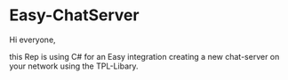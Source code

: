 # Easy-ChatServer

Hi everyone,

this Rep is using C# for an Easy integration creating a new chat-server on your network using the TPL-Libary.

